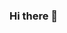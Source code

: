 ### Hi there 👋

<!--
**datamugger/datamugger** is a ✨ _special_ ✨ repository because its `README.md` (this file) appears on your GitHub profile.

Here are some ideas to get you started:
-    Hi, I'm Animesh @datamugger
-    I'm intrested in Data Analystics and Visualization 
- 🌱 I’m currently learning Python, SQL and Visualization tools like Power-BI and Tableau.
- 👯 I’m looking to collaborate on Data analysis projects
- 📫 How to reach me: novicedataengineer@gmail.com or www.linkedin.com/in/animesh-mishra-9779118a

